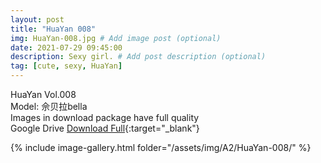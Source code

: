 ```yaml
---
layout: post
title: "HuaYan 008"
img: HuaYan-008.jpg # Add image post (optional)
date: 2021-07-29 09:45:00
description: Sexy girl. # Add post description (optional)
tag: [cute, sexy, HuaYan]
---
```

HuaYan Vol.008  
Model: 佘贝拉bella    
Images in download package have full quality                    
Google Drive [Download Full](http://gestyy.com/eoAg8a){:target="_blank"}

{% include image-gallery.html folder="/assets/img/A2/HuaYan-008/" %}

